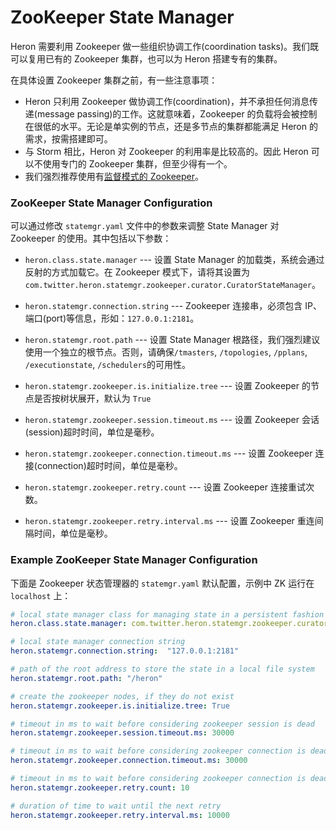 # ZooKeeper State Manager

Heron 需要利用 Zookeeper 做一些组织协调工作(coordination tasks)。我们既可以复用已有的 Zookeeper 集群，也可以为 Heron 搭建专有的集群。

在具体设置 Zookeeper 集群之前，有一些注意事项：

* Heron 只利用 Zookeeper 做协调工作(coordination)，并不承担任何消息传递(message passing)的工作。这就意味着，Zookeeper 的负载将会被控制在很低的水平。无论是单实例的节点，还是多节点的集群都能满足 Heron 的需求，按需搭建即可。
* 与 Storm 相比，Heron 对 Zookeeper 的利用率是比较高的。因此 Heron 可以不使用专门的 Zookeeper 集群，但至少得有一个。
* 我们强烈推荐使用有[监督模式的 Zookeeper](http://zookeeper.apache.org/doc/r3.3.3/zookeeperAdmin.html#sc_supervision)。

### ZooKeeper State Manager Configuration

可以通过修改 `statemgr.yaml` 文件中的参数来调整 State Manager 对 Zookeeper 的使用。其中包括以下参数：

* `heron.class.state.manager` --- 设置 State Manager 的加载类，系统会通过反射的方式加载它。在 Zookeeper 模式下，请将其设置为 `com.twitter.heron.statemgr.zookeeper.curator.CuratorStateManager`。

* `heron.statemgr.connection.string` --- Zookeeper 连接串，必须包含 IP、端口(port)等信息，形如：`127.0.0.1:2181`。

* `heron.statemgr.root.path` --- 设置 State Manager 根路径，我们强烈建议使用一个独立的根节点。否则，请确保`/tmasters`, `/topologies`, `/pplans`, `/executionstate`, `/schedulers`的可用性。

* `heron.statemgr.zookeeper.is.initialize.tree` --- 设置 Zookeeper 的节点是否按树状展开，默认为 `True`

* `heron.statemgr.zookeeper.session.timeout.ms` --- 设置 Zookeeper 会话(session)超时时间，单位是毫秒。

* `heron.statemgr.zookeeper.connection.timeout.ms` --- 设置 Zookeeper 连接(connection)超时时间，单位是毫秒。

* `heron.statemgr.zookeeper.retry.count` --- 设置 Zookeeper 连接重试次数。

* `heron.statemgr.zookeeper.retry.interval.ms` --- 设置 Zookeeper 重连间隔时间，单位是毫秒。

### Example ZooKeeper State Manager Configuration

下面是 Zookeeper 状态管理器的 `statemgr.yaml` 默认配置，示例中 ZK 运行在 `localhost` 上：

```yaml
# local state manager class for managing state in a persistent fashion
heron.class.state.manager: com.twitter.heron.statemgr.zookeeper.curator.CuratorStateManager

# local state manager connection string
heron.statemgr.connection.string:  "127.0.0.1:2181"

# path of the root address to store the state in a local file system
heron.statemgr.root.path: "/heron"

# create the zookeeper nodes, if they do not exist
heron.statemgr.zookeeper.is.initialize.tree: True

# timeout in ms to wait before considering zookeeper session is dead
heron.statemgr.zookeeper.session.timeout.ms: 30000

# timeout in ms to wait before considering zookeeper connection is dead
heron.statemgr.zookeeper.connection.timeout.ms: 30000

# timeout in ms to wait before considering zookeeper connection is dead
heron.statemgr.zookeeper.retry.count: 10

# duration of time to wait until the next retry
heron.statemgr.zookeeper.retry.interval.ms: 10000
```
